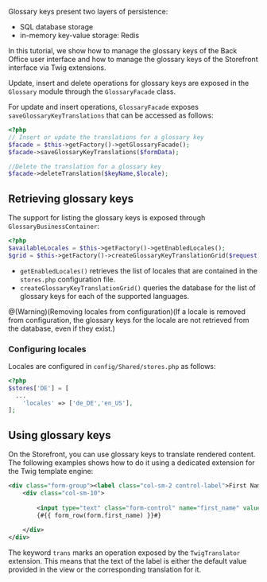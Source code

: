 Glossary keys present two layers of persistence:

* SQL database storage
* in-memory key-value storage: Redis

In this tutorial, we show how to manage the glossary keys of the Back Office user interface and how to manage the glossary keys of the Storefront interface via Twig extensions.

Update, insert and delete operations for glossary keys are exposed in the `Glossary` module through the `GlossaryFacade` class.

For update and insert operations, `GlossaryFacade` exposes `saveGlossaryKeyTranslations` that can be accessed as follows:

```php
<?php
// Insert or update the translations for a glossary key
$facade = $this->getFactory()->getGlossaryFacade();
$facade->saveGlossaryKeyTranslations($formData);

//Delete the translation for a glossary key
$facade->deleteTranslation($keyName,$locale);
```

## Retrieving glossary keys 
The support for listing the glossary keys is exposed through `GlossaryBusinessContainer`:

```php
<?php
$availableLocales = $this->getFactory()->getEnabledLocales();
$grid = $this->getFactory()->createGlossaryKeyTranslationGrid($request);
```

* `getEnabledLocales()` retrieves the list of locales that are contained in the `stores.php` configuration file.
* `createGlossaryKeyTranslationGrid()` queries the database for the list of glossary keys for each of the supported languages.

@(Warning)(Removing locales from configuration)(If a locale is removed from configuration, the glossary keys for the locale are not retrieved from the database, even if they exist.)

### Configuring locales

Locales are configured in `config/Shared/stores.php` as follows:

```php
<?php
$stores['DE'] = [
  ...
    'locales' => ['de_DE','en_US'],
];
```

## Using glossary keys
On the Storefront, you can use glossary keys to translate rendered content. The following examples shows how to do it using a dedicated extension for the Twig template engine:

```xml
<div class="form-group"><label class="col-sm-2 control-label">First Name</label>
    <div class="col-sm-10">
    
        <input type="text" class="form-control" name="first_name" value="{{ form.first_name.value }}">
        {#{{ form_row(form.first_name) }}#}
        
    </div>
</div>
```

The keyword `trans` marks an operation exposed by the `TwigTranslator` extension. This means that the text of the label is either the default value provided in the view or the corresponding translation for it.